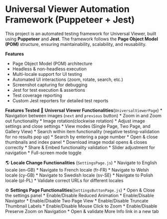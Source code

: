 # Universal Viewer Automation Framework (Puppeteer + Jest)
This project is an automated testing framework for Universal Viewer, built using **Puppeteer** and **Jest**. The framework follows the **Page Object Model (POM)** structure, ensuring maintainability, scalability, and reusability.

**Features**
  * Page Object Model (POM) architecture
  * Headless & non-headless execution
  * Multi-locale support for UI testing
  * Automated UI interactions (zoom, rotate, search, etc.)
  * Screenshot capturing for debugging
  * Jest for test execution & assertions
  * Test coverage reporting
  * Custom Jest reporters for detailed test reports

  **Features Tested**
    📌 **Universal Viewer Functionalities**(`UniversalViewerPage`)
      * Navigation between images (`next` and `previous` button)
      * Zoom in and Zoom out functionality
      * Image rotation(clockwise rotation)
      * Adjust image settings and close settings
      * View modes (Single Page, Two Page, and Gallery View)
      * Search within item functionality (negative testing-validation for no results pop up)
      * Search by entering a page number
      * Open & close thumbnails and index panel
      * Download image modal opens & closes correctly
      * Share & Embed functionality validation
      * Slider adjustment for navigation
      * Full-screen mode toggle

  🌎 **Locale Change    Functionalities** (`SettingsPage.js`)
      * Navigate to English locale (en-GB)
      * Navigate to French locale (fr-FR)
      * Navigate to Welsh locale (cy-GB)
      * Navigate to Swedish locale (sv-SE)
      * Navigate to Polish locale (pl-PL)
      * Validate correct URLs for different locales

  ⚙ **Settings Page Functionalities**(`SettingsButtonPage.js`)
      * Open & Close the settings panel
      * Enable/Disable Reduced Animation
      * Enable/Disable Navigator
      * Enable/Disable Two Page View
      * Enable/Disable Truncate Thumbnail Labels
      * Enable/Disable Mouse Click to Zoom
      * Enable/Disable Preserve Zoom on Navigation
      * Open & validate More Info link in a new tab 

